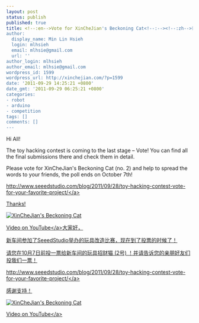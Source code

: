 ```yaml
---
layout: post
status: publish
published: true
title: <!--:en-->Vote for XinCheJian's Beckoning Cat<!--:--><!--:zh-->请投票给新车间的玩具招财猫<!--:-->
author:
  display_name: Min Lin Hsieh
  login: mlhsieh
  email: mlhsie@gmail.com
  url: ''
author_login: mlhsieh
author_email: mlhsie@gmail.com
wordpress_id: 1599
wordpress_url: http://xinchejian.com/?p=1599
date: '2011-09-29 14:25:21 +0800'
date_gmt: '2011-09-29 06:25:21 +0800'
categories:
- robot
- arduino
- competition
tags: []
comments: []
---
```

<p><!--:en-->Hi All!</p>
<p>The toy hacking contest is coming to the last stage &ndash; Vote! You can find all the final submissions there and check them in detail.</p>
<p>Please vote for XinCheJian's Beckoning Cat (no. 2) and help to spread the words to your friends, the poll ends on October 7th!</p>
<p><a href="http:&#47;&#47;www.seeedstudio.com&#47;blog&#47;2011&#47;09&#47;28&#47;toy-hacking-contest-vote-for-your-favorite-project&#47;">http:&#47;&#47;www.seeedstudio.com&#47;blog&#47;2011&#47;09&#47;28&#47;toy-hacking-contest-vote-for-your-favorite-project&#47;<&#47;a></p>
<p>Thanks!</p>
<p><img src="http:&#47;&#47;www.seeedstudio.com&#47;blog&#47;wp-content&#47;uploads&#47;2011&#47;09&#47;image36.png" alt="XinCheJian's Beckoning Cat" &#47;></p>
<p><a href="http:&#47;&#47;youtu.be&#47;9i7DidiFYts">Video on YouTube<&#47;a><!--:--><!--:zh-->大家好，</p>
<p>新车间参加了SeeedStudio举办的玩具改造比赛，现在到了投票的时候了！</p>
<p>请您在10月7日前投一票给新车间的玩具招财猫 (2号) ！并请告诉您的亲朋好友们投我们一票！</p>
<p><a href="http:&#47;&#47;www.seeedstudio.com&#47;blog&#47;2011&#47;09&#47;28&#47;toy-hacking-contest-vote-for-your-favorite-project&#47;">http:&#47;&#47;www.seeedstudio.com&#47;blog&#47;2011&#47;09&#47;28&#47;toy-hacking-contest-vote-for-your-favorite-project&#47;<&#47;a></p>
<p>感谢支持！</p>
<p><img src="http:&#47;&#47;www.seeedstudio.com&#47;blog&#47;wp-content&#47;uploads&#47;2011&#47;09&#47;image36.png" alt="XinCheJian's Beckoning Cat" &#47;></p>
<p><a href="http:&#47;&#47;youtu.be&#47;9i7DidiFYts">Video on YouTube<&#47;a><!--:--></p>
